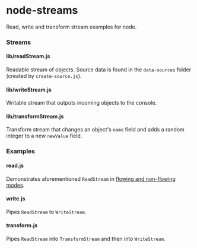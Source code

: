 # node-streams
Read, write and transform stream examples for node.

### Streams

#### lib/readStream.js
Readable stream of objects. Source data is found in the `data-sources` folder (created by `create-source.js`).

#### lib/writeStream.js
Writable stream that outputs incoming objects to the console.

#### lib/transformStream.js
Transform stream that changes an object's `name` field and adds a random integer to a new `newValue` field.

### Examples

#### read.js
Demonstrates aforementioned `ReadStream` in [flowing and non-flowing modes](http://nodejs.org/api/stream.html#stream_class_stream_readable).

#### write.js
Pipes `ReadStream` to `WriteStream`.

#### transform.js
Pipes `ReadStream` into `TransformStream` and then into `WriteStream`.